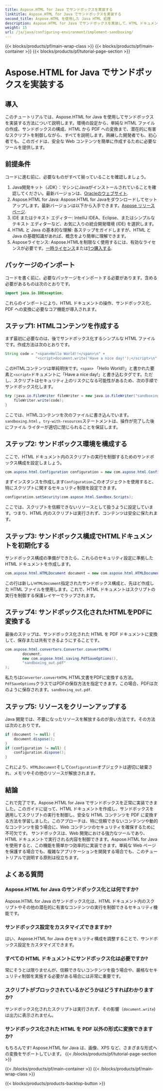 ```yaml
---
title: Aspose.HTML for Java でサンドボックスを実装する
linktitle: Aspose.HTML for Java でサンドボックスを実装する
second_title: Aspose.HTML を使用した Java HTML 処理
description: Aspose.HTML for Java でサンドボックスを実装して、HTML ドキュメント内のスクリプトの実行を安全に制御し、PDF に変換する方法を学習します。
weight: 15
url: /ja/java/configuring-environment/implement-sandboxing/
---
```


{{< blocks/products/pf/main-wrap-class >}}
{{< blocks/products/pf/main-container >}}
{{< blocks/products/pf/tutorial-page-section >}}

# Aspose.HTML for Java でサンドボックスを実装する

## 導入
このチュートリアルでは、Aspose.HTML for Java を使用してサンドボックスを実装する方法について説明します。環境の設定から、単純な HTML ファイルの作成、サンドボックスの構成、HTML から PDF への変換まで、潜在的に有害なスクリプトを制御しながら、すべてを説明します。熟練した開発者でも、初心者でも、このガイドは、安全な Web コンテンツを簡単に作成するために必要なツールを提供します。
## 前提条件
コードに進む前に、必要なものがすべて揃っていることを確認しましょう。
1.  Java開発キット（JDK）：マシンにJavaがインストールされていることを確認してください。最新バージョンは、[Oracleのウェブサイト](https://www.oracle.com/java/technologies/javase-downloads.html).
2. Aspose.HTML for Java: Aspose.HTML for Javaをダウンロードしてセットアップします。最新バージョンは以下から入手できます。[Aspose リリース ページ](https://releases.aspose.com/html/java/).
3. IDE またはテキスト エディター: IntelliJ IDEA、Eclipse、またはシンプルなテキスト エディターなど、お気に入りの統合開発環境 (IDE) を選択します。
4. HTML と Java の基本的な理解: 各ステップをガイドしますが、HTML と Java の基礎知識があれば、概念をより簡単に理解できます。
5.  Asposeライセンス: Aspose.HTMLを制限なく使用するには、有効なライセンスが必要です。[一時ライセンス](https://purchase.aspose.com/temporary-license/)または[1つ購入する](https://purchase.aspose.com/buy).

## パッケージのインポート
コードを書く前に、必要なパッケージをインポートする必要があります。含める必要があるものは次のとおりです。
```java
import java.io.IOException;
```
これらのインポートにより、HTML ドキュメントの操作、サンドボックス化、PDF への変換に必要なコア機能が導入されます。

## ステップ1: HTMLコンテンツを作成する
まず最初に必要なのは、後でサンドボックス化するシンプルな HTML ファイルです。作成方法は次のとおりです。
```java
String code = "<span>Hello World!!</span>\n" +
              "<script>document.write('Have a nice day!');</script>\n";
```
このHTMLコンテンツは単純明快です。`<span>` 「Hello World!!」と書かれた要素と`<script>`ドキュメントに「Have a nice day!」と書き込むタグです。ただし、スクリプトはセキュリティ上のリスクになる可能性があるため、次の手順でサンドボックス化します。
```java
try (java.io.FileWriter fileWriter = new java.io.FileWriter("sandboxing.html")) {
    fileWriter.write(code);
}
```
ここでは、HTMLコンテンツを次のファイルに書き込んでいます。`sandboxing.html` 。`try-with-resources`ステートメントは、操作が完了した後にファイル ライターが適切に閉じられることを保証します。
## ステップ2: サンドボックス環境を構成する
ここで、HTML ドキュメント内のスクリプトの実行を制御するためのサンドボックス構成を設定しましょう。
```java
com.aspose.html.Configuration configuration = new com.aspose.html.Configuration();
```
まずインスタンスを作成します`Configuration`このオブジェクトを使用すると、特にスクリプトに関するセキュリティ制限を設定できます。
```java
configuration.setSecurity(com.aspose.html.Sandbox.Scripts);
```
ここでは、スクリプトを信頼できないリソースとして扱うように設定しています。つまり、HTML 内のスクリプトは実行されず、コンテンツは安全に保たれます。
## ステップ3: サンドボックス構成でHTMLドキュメントを初期化する
サンドボックス構成の準備ができたら、これらのセキュリティ設定に準拠した HTML ドキュメントを作成します。
```java
com.aspose.html.HTMLDocument document = new com.aspose.html.HTMLDocument("sandboxing.html", configuration);
```
この行は新しい`HTMLDocument`指定されたサンドボックス構成と、先ほど作成した HTML ファイルを使用します。これで、HTML ドキュメントはスクリプトの実行を制御する保護レイヤーでラップされます。
## ステップ4: サンドボックス化されたHTMLをPDFに変換する
最後のステップは、サンドボックス化された HTML を PDF ドキュメントに変換して、保存または共有できるようにすることです。
```java
com.aspose.html.converters.Converter.convertHTML(
        document,
        new com.aspose.html.saving.PdfSaveOptions(),
        "sandboxing_out.pdf"
);
```
私たちは`Converter.convertHTML` HTML文書をPDFに変換する方法。`PdfSaveOptions`クラスではPDFの保存方法を指定できます。この場合、PDFは次のように保存されます。`sandboxing_out.pdf`.
## ステップ5: リソースをクリーンアップする
Java 開発では、不要になったリソースを解放するのが良い方法です。その方法は次のとおりです。
```java
if (document != null) {
    document.dispose();
}
if (configuration != null) {
    configuration.dispose();
}
```
これにより、`HTMLDocument`そして`Configuration`オブジェクトは適切に破棄され、メモリやその他のリソースが解放されます。

## 結論
これで完了です。Aspose.HTML for Java でサンドボックスを正常に実装できました。このガイドに従って、HTML ドキュメントを作成し、サンドボックスを適用してスクリプトの実行を制御し、安全な HTML コンテンツを PDF に変換する方法を学習しました。このアプローチは、特に信頼できないコンテンツや動的なコンテンツを扱う場合に、Web コンテンツのセキュリティを確保するために不可欠です。
サンドボックスは、Web 開発における強力なツールであり、HTML ドキュメントで実行される内容を制御できます。Aspose.HTML for Java を使用すると、この機能を簡単かつ効率的に実装できます。単純な Web ページを保護する場合でも、複雑なアプリケーションを開発する場合でも、このチュートリアルで説明する原則は役立ちます。
## よくある質問
### Aspose.HTML for Java のサンドボックス化とは何ですか?
Aspose.HTML for Java のサンドボックス化は、HTML ドキュメント内のスクリプトやその他の潜在的に有害なコンテンツの実行を制御できるセキュリティ機能です。
### サンドボックス設定をカスタマイズできますか?
はい、Aspose.HTML for Java のセキュリティ構成を調整することで、サンドボックス設定をカスタマイズできます。
### すべての HTML ドキュメントにサンドボックス化は必要ですか?
常にそうとは限りませんが、信頼できないコンテンツを扱う場合や、厳格なセキュリティ制御を実施する必要がある場合には非常に重要です。
### スクリプトがブロックされているかどうかはどうすればわかりますか?
サンドボックス化されたスクリプトは実行されず、その影響（`document.write`) は出力に表示されません。
### サンドボックス化された HTML を PDF 以外の形式に変換できますか?
もちろんです! Aspose.HTML for Java は、画像、XPS など、さまざまな形式への変換をサポートしています。
{{< /blocks/products/pf/tutorial-page-section >}}

{{< /blocks/products/pf/main-container >}}
{{< /blocks/products/pf/main-wrap-class >}}

{{< blocks/products/products-backtop-button >}}
